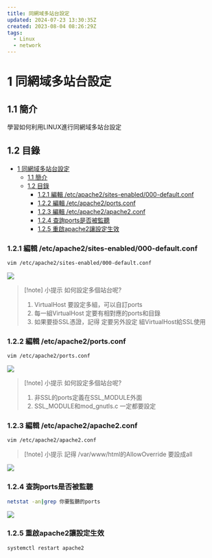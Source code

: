 ```yaml
---
title: 同網域多站台設定
updated: 2024-07-23 13:30:35Z
created: 2023-08-04 08:26:29Z
tags:
  - Linux
  - network
---
```


# 1 同網域多站台設定

## 1.1 簡介
學習如何利用LINUX進行同網域多站台設定

## 1.2 目錄

- [1 同網域多站台設定](#1-同網域多站台設定)
  - [1.1 簡介](#11-簡介)
  - [1.2 目錄](#12-目錄)
    - [1.2.1 編輯 /etc/apache2/sites-enabled/000-default.conf](#121-編輯-etcapache2sites-enabled000-defaultconf)
    - [1.2.2 編輯 /etc/apache2/ports.conf](#122-編輯-etcapache2portsconf)
    - [1.2.3 編輯 /etc/apache2/apache2.conf](#123-編輯-etcapache2apache2conf)
    - [1.2.4 查詢ports是否被監聽](#124-查詢ports是否被監聽)
    - [1.2.5 重啟apache2讓設定生效](#125-重啟apache2讓設定生效)


### 1.2.1 編輯 /etc/apache2/sites-enabled/000-default.conf

```bash
vim /etc/apache2/sites-enabled/000-default.conf
```

![](https://markweb.idv.tw/uploads/upload_be399d63814a5eab76d91a600227f74c.png)


> [!note] 小提示 
>如何設定多個站台呢?
>1.  VirtualHost 要設定多組，可以自訂ports
>2.  每一組VirtualHost 定要有相對應的ports和目錄
>3.  如果要掛SSL憑證，記得 定要另外設定 組VirtualHost給SSL使用  

<!--more-->

### 1.2.2 編輯 /etc/apache2/ports.conf

```bash
vim /etc/apache2/ports.conf
```

![](https://markweb.idv.tw/uploads/upload_2f0a31a63c3a32143abe6a074eec8175.png)


> [!note] 小提示 
>如何設定多個站台呢?
>1.  非SSL的ports定義在SSL_MODULE外面
>2.  SSL\_MODULE和mod\_gnutls.c 一定都要設定 

### 1.2.3 編輯 /etc/apache2/apache2.conf

```bash
vim /etc/apache2/apache2.conf
```

> [!note] 小提示 
>記得 /var/www/html的AllowOverride 要設成all 



![](https://markweb.idv.tw/uploads/upload_653fd0d5cfc55071b5ed3bcf46ff52ea.png)

### 1.2.4 查詢ports是否被監聽

```bash
netstat -an|grep 你要監聽的ports
```

![](https://markweb.idv.tw/uploads/upload_67fde9e0e63e8797ef76c07297fbef70.png)

### 1.2.5 重啟apache2讓設定生效

```bash
systemctl restart apache2
```